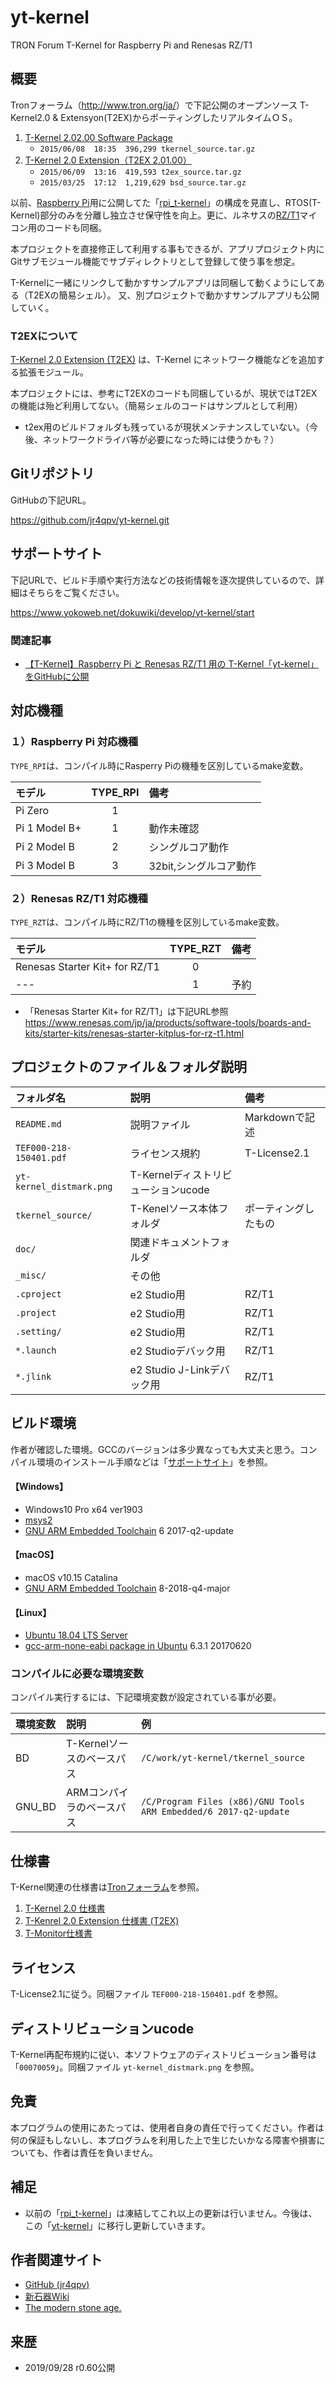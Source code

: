 yt-kernel
==========
TRON Forum T-Kernel for Raspberry Pi and Renesas RZ/T1

概要
----
Tronフォーラム（<http://www.tron.org/ja/>）で下記公開のオープンソース T-Kernel2.0 & Extensyon(T2EX)からポーティングしたリアルタイムＯＳ。

1. [T-Kernel 2.02.00 Software Package](http://www.tron.org/download/index.php?route=product/product&product_id=133)
    - `2015/06/08  18:35  396,299 tkernel_source.tar.gz`
2. [T-Kernel 2.0 Extension（T2EX 2.01.00）](http://www.tron.org/download/index.php?route=product/product&product_id=134)
    - `2015/06/09  13:16  419,593 t2ex_source.tar.gz`
    - `2015/03/25  17:12  1,219,629 bsd_source.tar.gz`

以前、[Raspberry Pi](https://ja.wikipedia.org/wiki/Raspberry_Pi)用に公開してた「[rpi_t-kernel](https://github.com/jr4qpv/rpi_t-kernel)」の構成を見直し、RTOS(T-Kernel)部分のみを分離し独立させ保守性を向上。更に、ルネサスの[RZ/T1](https://www.renesas.com/jp/ja/products/microcontrollers-microprocessors/rz/rzt/rzt1.html)マイコン用のコードも同梱。

本プロジェクトを直接修正して利用する事もできるが、アプリプロジェクト内にGitサブモジュール機能でサブディレクトリとして登録して使う事を想定。

T-Kernelに一緒にリンクして動かすサンプルアプリは同梱して動くようにしてある（T2EXの簡易シェル）。
又、別プロジェクトで動かすサンプルアプリも公開していく。

### T2EXについて
[T-Kernel 2.0 Extension (T2EX)](https://www.tron.org/ja/tron-project/what-is-t-kernel/t2ex/) は、T-Kernel にネットワーク機能などを追加する拡張モジュール。

本プロジェクトには、参考にT2EXのコードも同梱しているが、現状ではT2EXの機能は殆ど利用してない。（簡易シェルのコードはサンプルとして利用）

* t2ex用のビルドフォルダも残っているが現状メンテナンスしていない。（今後、ネットワークドライバ等が必要になった時には使うかも？）

Gitリポジトリ
---------------
GitHubの下記URL。

<https://github.com/jr4qpv/yt-kernel.git>


サポートサイト
----------------
下記URLで、ビルド手順や実行方法などの技術情報を逐次提供しているので、詳細はそちらをご覧ください。

<https://www.yokoweb.net/dokuwiki/develop/yt-kernel/start>

### 関連記事

* [【T-Kernel】Raspberry Pi と Renesas RZ/T1 用の T-Kernel「yt-kernel」をGitHubに公開](https://www.yokoweb.net/2019/09/29/raspberrypi-rzt1-ytkernel-github/)

対応機種
----------

### １）Raspberry Pi 対応機種
`TYPE_RPI`は、コンパイル時にRasperry Piの機種を区別しているmake変数。

|モデル        | TYPE_RPI |備考                    |
|:-------------|:--------:|:-----------------------|
|Pi Zero       | 1        |                        |
|Pi 1 Model B+ | 1        |動作未確認              |
|Pi 2 Model B  | 2        |シングルコア動作        |
|Pi 3 Model B  | 3        |32bit,シングルコア動作  |

### ２）Renesas RZ/T1 対応機種
`TYPE_RZT`は、コンパイル時にRZ/T1の機種を区別しているmake変数。

|モデル                               | TYPE_RZT |備考                    |
|:------------------------------------|:--------:|:-----------------------|
|Renesas Starter Kit+ for RZ/T1       | 0        |                        |
| ---                                 | 1        |予約                    |

* 「Renesas Starter Kit+ for RZ/T1」は下記URL参照  
<https://www.renesas.com/jp/ja/products/software-tools/boards-and-kits/starter-kits/renesas-starter-kitplus-for-rz-t1.html>


プロジェクトのファイル＆フォルダ説明
--------------------------

| フォルダ名                | 説明                       | 備考            |
|:-------------------------|:--------------------------|:---------------|
| `README.md`              | 説明ファイル                | Markdownで記述   |
| `TEF000-218-150401.pdf`  | ライセンス規約              | T-License2.1    |
| `yt-kernel_distmark.png` | T-Kernelディストリビューションucode  |          |
| `tkernel_source/`        | T-Kenelソース本体フォルダ    | ポーティングしたもの  |
| `doc/`                   | 関連ドキュメントフォルダ      |               |
| `_misc/`                 | その他                     |               |
| `.cproject`              | e2 Studio用               | RZ/T1         |
| `.project`               | e2 Studio用               | RZ/T1         |
| `.setting/`              | e2 Studio用               | RZ/T1         |
| `*.launch`               | e2 Studioデバック用        | RZ/T1          |
| `*.jlink`                | e2 Studio J-Linkデバック用  | RZ/T1         |

ビルド環境
----------
作者が確認した環境。GCCのバージョンは多少異なっても大丈夫と思う。コンパイル環境のインストール手順などは「[サポートサイト](https://www.yokoweb.net/dokuwiki/develop/yt-kernel/start)」を参照。

#### 【Windows】
* Windows10 Pro x64 ver1903
* [msys2](https://msys2.github.io/)
* [GNU ARM Embedded Toolchain](https://developer.arm.com/tools-and-software/open-source-software/developer-tools/gnu-toolchain/gnu-rm)  6 2017-q2-update

#### 【macOS】
* macOS v10.15 Catalina
* [GNU ARM Embedded Toolchain](https://developer.arm.com/tools-and-software/open-source-software/developer-tools/gnu-toolchain/gnu-rm)  8-2018-q4-major

#### 【Linux】
* [Ubuntu 18.04 LTS Server](https://www.ubuntulinux.jp/home)
* [gcc-arm-none-eabi package in Ubuntu](https://launchpad.net/ubuntu/+source/gcc-arm-none-eabi)  6.3.1 20170620

### コンパイルに必要な環境変数
コンパイル実行するには、下記環境変数が設定されている事が必要。

|環境変数  |説明                     |例            |
|:--------|:-----------------------|:-------------|
|BD       |T-Kernelソースのベースパス |`/C/work/yt-kernel/tkernel_source`  |
|GNU_BD   |ARMコンパイラのベースパス   |`/C/Program Files (x86)/GNU Tools ARM Embedded/6 2017-q2-update` |

仕様書
------
T-Kernel関連の仕様書は[Tronフォーラム](http://www.tron.org/ja/)を参照。

1. [T-Kernel 2.0 仕様書](http://www.tron.org/ja/wp-content/themes/dp-magjam/pdf/specifications/TEF020-S001-02.01.00_ja.pdf)
2. [T-Kenrel 2.0 Extension 仕様書 (T2EX)](http://www.tron.org/ja/wp-content/themes/dp-magjam/pdf/specifications/ja/TEF020-S009-02.00.00_ja.pdf)
3. [T-Monitor仕様書](http://www.tron.org/ja/wp-content/themes/dp-magjam/pdf/specifications/ja/TEF020-S002-01.00.01_ja.pdf)

ライセンス
----------
T-License2.1に従う。同梱ファイル `TEF000-218-150401.pdf` を参照。

ディストリビューションucode
---------------------------
T-Kernel再配布規約に従い、本ソフトウェアのディストリビューション番号は「`00070059`」。同梱ファイル `yt-kernel_distmark.png` を参照。

免責
----
本プログラムの使用にあたっては、使用者自身の責任で行ってください。作者は何の保証もしないし、本プログラムを利用した上で生じたいかなる障害や損害についても、作者は責任を負いません。

補足
----

* 以前の「[rpi_t-kernel](https://github.com/jr4qpv/rpi_t-kernel)」は凍結してこれ以上の更新は行いません。今後は、この「[yt-kernel](https://github.com/jr4qpv/yt-kernel)」に移行し更新していきます。

作者関連サイト
---------------

* [GitHub (jr4qpv)](https://github.com/jr4qpv/)
* [新石器Wiki](https://www.yokoweb.net/dokuwiki/)
* [The modern stone age.](https://www.yokoweb.net/)

来歴
----
* 2019/09/28 r0.60公開
